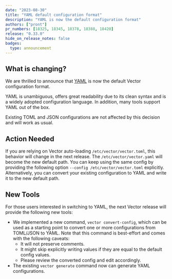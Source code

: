 ```yaml
---
date: "2023-08-30"
title: "YAML default configuration format"
description: "YAML is now the default configuration format"
authors: ["pront"]
pr_numbers: [18325, 18345, 18378, 18388, 18420]
release: "0.33.0"
hide_on_release_notes: false
badges:
  type: announcement
---
```


## What is changing?

We are thrilled to announce that [YAML](https://yaml.org/) is now the default Vector configuration format.

YAML is unambiguous, offers great readability due to its clean syntax and is a widely adopted configuration language. In addition, many tools support YAML out of the box.

Existing TOML and JSON configurations are not affected by this decision and will work as usual.

## Action Needed

If you are relying on Vector auto-loading `/etc/vector/vector.toml`, this behavior will change in the next release. The `/etc/vector/vector.yaml` will become the new default path. You can keep using the same config by providing the following option `--config /etc/vector/vector.toml` explicitly. Alternatively, you can convert your existing configuration to YAML and write it to the new default path.

## New Tools

For those users interested in switching to YAML, the next Vector release will provide the following new tools:

* We implemented a new command, `vector convert-config`, which can be used as a starting point to convert one or more configurations from TOML/JSON to YAML. Note that this command is best-effort and comes with the following caveats:
  * It will not preserve comments.
  * It might skip explicitly writing values if they are equal to the default config values.
  * Please review the converted config and edit accordingly.
* The existing `vector generate` command now can generate YAML configurations.
